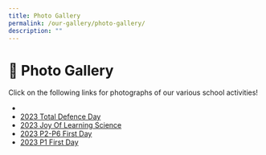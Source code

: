 ```yaml
---
title: Photo Gallery
permalink: /our-gallery/photo-gallery/
description: ""
---
```

# 📸 Photo Gallery

Click on the following links for photographs of our various school activities!

* 
* [2023 Total Defence Day](https://photos.app.goo.gl/b4CfGsduMv4uLzaR7)
* [2023 Joy Of Learning Science](https://photos.app.goo.gl/sjLYuH2fZUDYG8SA6)
* [2023 P2-P6 First Day](https://photos.app.goo.gl/o2Rxawyb9nEGogVc7)
* [2023 P1 First Day](https://photos.app.goo.gl/GJacZMyENCGM5CmS9)